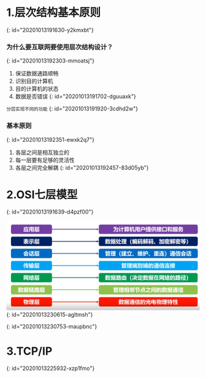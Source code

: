 # 1.层次结构基本原则
{: id="20201013191630-y2kmxbt"}

### 为什么要互联网要使用层次结构设计？
{: id="20201013192303-mmoatsj"}

1. 保证数据通路顺畅
2. 识别目的计算机
3. 目的计算机的状态
4. 数据是否错误
{: id="20201013191702-dguuaxk"}

`分层实现不同的功能`
{: id="20201013191920-3cdhd2w"}

### 基本原则
{: id="20201013192351-ewxk2q7"}

1. 各层之间是相互独立的
2. 每一层要有足够的灵活性
3. 各层之间完全解耦
{: id="20201013192457-83d05yb"}

# 2.OSI七层模型
{: id="20201013191639-d4pzf00"}

![image.png](assets/20201013230732-t4g8qct-image.png)
{: id="20201013230615-agltmsh"}

{: id="20201013230753-maupbnc"}

# 3.TCP/IP
{: id="20201013225932-xzp1fmo"}
